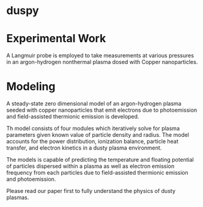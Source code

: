 # duspy



# Experimental Work

A Langmuir probe is employed to take measurements at various pressures in an argon-hydrogen nonthermal plasma dosed with Copper nanoparticles. 


# Modeling
A steady-state zero dimensional model of an argon-hydrogen plasma seeded with copper nanoparticles that emit electrons due to photoemission and field-assisted thermionic emission is developed. 

Th model consists of four modules which iteratively solve for plasma parameters given known value of particle density and radius. The model accounts for the power distribution, ionization balance, particle heat transfer, and electron kinetics in a dusty plasma environment. 

The models is capable of predicting the temperature and floating potential of particles dispersed within a plasma as well as electron emission frequency from each particles due to field-assisted thermionic emission and photoemission. 

Please read our paper first to fully understand the physics of dusty plasmas. 


